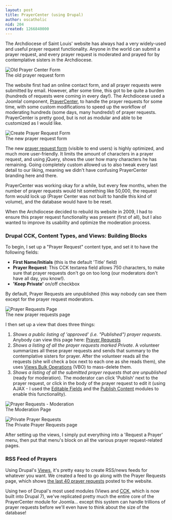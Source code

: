 ```yaml
---
layout: post
title: PrayerCenter (using Drupal)
author: oscatholic
nid: 204
created: 1266840000
---
```

<p>
	The Archdiocese of Saint Louis&#39; website has always had a very widely-used and useful prayer request functionality. Anyone in the world can submit a prayer request, and every prayer request is moderated and prayed for by contemplative sisters in the Archdiocese.</p>
<p class="rtecenter">
	<img alt="Old Prayer Center Form" class="imagecache-300px-by-300px" src="http://www.opensourcecatholic.com/sites/opensourcecatholic.com/files/imagecache/300px-by-300px/user-uploads/oscatholic/old-prayer-request_1.png" title="" /><br />
	The old prayer request form</p>
<p>
	The website first had an online contact form, and all prayer requests were submitted by email. However, after some time, this got to be quite a burden (hundreds of requests were coming in every day!). The Archdiocese used a Joomla! component, <a href="http://extensions.joomla.org/extensions/miscellaneous/religion/1988">PrayerCenter</a>, to handle the prayer requests for some time, with some custom modifications to speed up the workflow of moderating hundreds (some days, many hundreds!) of prayer requests. PrayerCenter is pretty good, but is not as modular and able to be customized as I would like.</p>
<p class="rtecenter">
	<img alt="Create Prayer Request Form" class="imagecache-300px-by-300px" src="http://www.opensourcecatholic.com/sites/opensourcecatholic.com/files/imagecache/300px-by-300px/user-uploads/oscatholic/create-prayer-request.png" title="" /><br />
	The new prayer request form</p>
<p>
	The new <a href="https://palantir.archstl.org/node/add/prayer-request">prayer request form</a> (visible to end users) is highly optimized, and much more user-friendly. It limits the amount of characters in a prayer request, and using jQuery, shows the user how many characters he has remaining. Going completely custom allowed us to also tweak every last detail to our liking, meaning we didn&#39;t have confusing PrayerCenter branding here and there.</p>
<!--break-->
<p>
	PrayerCenter was working okay for a while, but every few months, when the number of prayer requests would hit something like 50,000, the request form would lock up (Prayer Center was not built to handle this kind of volume), and the database would have to be reset.</p>
<p>
	When the Archdiocese decided to rebuild its website in 2009, I had to ensure this prayer request functionality was present (first of all), but I also wanted to improve its usability and optimize the moderation process.</p>
<h3>
	Drupal CCK, Content Types, and Views: Building Blocks</h3>
<p>
	To begin, I set up a &quot;Prayer Request&quot; content type, and set it to have the following fields:</p>
<ul>
	<li>
		<strong>First Name/Initials</strong> (this is the default &#39;Title&#39; field)</li>
	<li>
		<strong>Prayer Request</strong>: This CCK textarea field allows 750 characters, to make sure that prayer requests don&#39;t go on too long (our moderators don&#39;t have all day, you know!).</li>
	<li>
		<strong>&#39;Keep Private&#39;</strong> on/off checkbox</li>
</ul>
<p>
	By default, Prayer Requests are unpublished (this way nobody can see them except for the prayer request moderators.</p>
<p class="rtecenter">
	<img alt="Prayer Requests Page" class="imagecache-300px-by-300px" src="http://www.opensourcecatholic.com/sites/opensourcecatholic.com/files/imagecache/300px-by-300px/user-uploads/oscatholic/prayer-requests.png" title="" /><br />
	The new prayer requests page</p>
<p>
	I then set up a view that does three things:</p>
<ol>
	<li>
		<em>Shows a public listing of &#39;approved&#39; (i.e. &quot;Published&quot;) prayer requests</em>. Anybody can view this page here: <a href="http://archstl.org/prayer/requests">Prayer Requests</a></li>
	<li>
		<em>Shows a listing of all the prayer requests marked Private</em>. A volunteer summarizes all these prayer requests and sends that summary to the contemplative sisters for prayer. After the volunteer reads all the requests (she will check a box next to each one as she reads them), she uses <a href="http://drupal.org/project/views_bulk_operations">Views Bulk Operations</a> (VBO) to mass-delete them.</li>
	<li>
		<em>Shows a listing of all the submitted prayer requests that are unpublished</em> (ready for moderation). The moderator can click &#39;Publish&#39; next to the prayer request, or click in the body of the prayer request to edit it (using AJAX - I used the <a href="http://drupal.org/project/editablefields">Editable Fields</a> and the <a href="http://drupal.org/project/publishcontent">Publish Content</a> modules to enable this functionality).</li>
</ol>
<p class="rtecenter">
	<img alt="Prayer Requests - Moderation" class="imagecache-300px-by-300px" src="http://www.opensourcecatholic.com/sites/opensourcecatholic.com/files/imagecache/300px-by-300px/user-uploads/oscatholic/prayer-request-moderation.png" title="" /><br />
	The Moderation Page</p>
<p class="rtecenter">
	<img alt="Private Prayer Requests" class="imagecache-300px-by-300px" src="http://www.opensourcecatholic.com/sites/opensourcecatholic.com/files/imagecache/300px-by-300px/user-uploads/oscatholic/private-prayer-moderation.png" title="" /><br />
	The Private Prayer Requests page</p>
<p>
	After setting up the views, I simply put everything into a &#39;Request a Prayer&#39; menu, then put that menu&#39;s block on all the various prayer request-related pages.</p>
<h3>
	RSS Feed of Prayers</h3>
<p>
	Using Drupal&#39;s <a href="http://drupal.org/project/views">Views</a>, it&#39;s pretty easy to create RSS/news feeds for whatever you want. We created a feed to go along with the Prayer Requests page, which shows <a href="http://archstl.org/prayer/requests/rss.xml">the last 40 prayer requests</a> posted to the website.</p>
<p>
	Using two of Drupal&#39;s most used modules (Views and <a href="http://drupal.org/project/cck">CCK</a>, which is now built into Drupal 7), we&#39;ve replicated pretty much the entire core of the PrayerCenter module for Joomla... except this system can handle trillions of prayer requests before we&#39;ll even have to think about the size of the database!</p>

